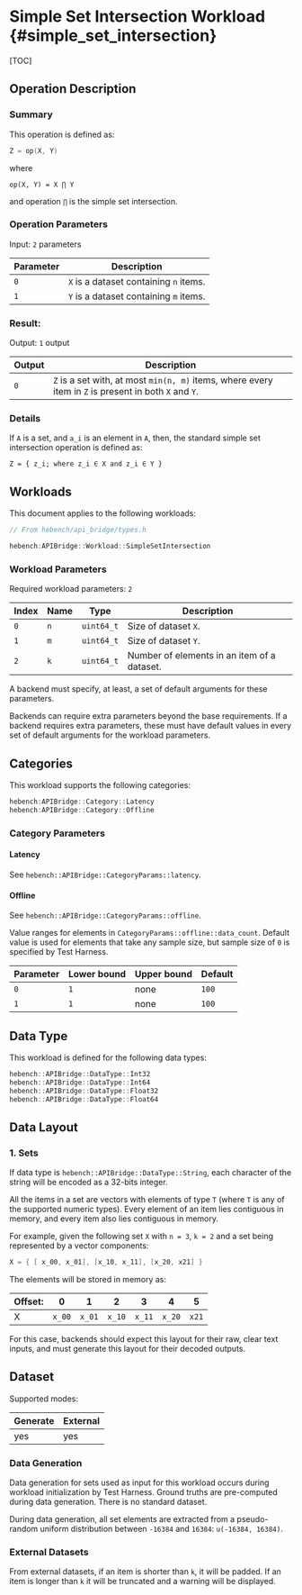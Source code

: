 Simple Set Intersection Workload {#simple_set_intersection}
========================

[TOC]

## Operation Description

### Summary
This operation is defined as:

```cpp
Z = op(X, Y)
```

where

```
op(X, Y) = X ⋂ Y
```

and operation `⋂` is the simple set intersection.

### Operation Parameters

Input: `2` parameters

| Parameter | Description |
|-|-|
| `0` | `X` is a dataset containing `n` items. |
| `1` | `Y` is a dataset containing `m` items. |

### Result:

Output: `1` output

| Output | Description |
|-|-|
| `0` | `Z` is a set with, at most `min(n, m)` items, where every item in `Z` is present in both `X` and `Y`. |

### Details

If `A` is a set, and `a_i` is an element in `A`, then, the standard simple set intersection operation is defined as:

```
Z = { z_i; where z_i ∈ X and z_i ∈ Y }
```

## Workloads

This document applies to the following workloads:

```cpp
// From hebench/api_bridge/types.h

hebench:APIBridge::Workload::SimpleSetIntersection
```

### Workload Parameters

Required workload parameters: `2`

| Index | Name | Type | Description |
|-|-|-|-|
| `0` | `n` | `uint64_t` | Size of dataset `X`. |
| `1` | `m` | `uint64_t` | Size of dataset `Y`. |
| `2` | `k` | `uint64_t` | Number of elements in an item of a dataset. |

A backend must specify, at least, a set of default arguments for these parameters.

Backends can require extra parameters beyond the base requirements. If a backend requires extra parameters, these must have default values in every set of default arguments for the workload parameters.

## Categories
This workload supports the following categories:

```cpp
hebench:APIBridge::Category::Latency
hebench:APIBridge::Category::Offline
```

### Category Parameters
#### Latency
See `hebench::APIBridge::CategoryParams::latency`.

#### Offline
See `hebench::APIBridge::CategoryParams::offline`.

Value ranges for elements in `CategoryParams::offline::data_count`. Default value is used for elements that take any sample size, but sample size of `0` is specified by Test Harness.

| Parameter | Lower bound | Upper bound | Default |
|-|-|-|-|
| `0` | `1` | none |`100` | 
| `1` | `1` | none |`100` | 

## Data Type

This workload is defined for the following data types:

```cpp
hebench::APIBridge::DataType::Int32
hebench::APIBridge::DataType::Int64
hebench::APIBridge::DataType::Float32
hebench::APIBridge::DataType::Float64
```

## Data Layout

### 1. Sets

If data type is `hebench::APIBridge::DataType::String`, each character of the string will be encoded as a 32-bits integer.
 
All the items in a set are vectors with elements of type `T` (where `T` is any of the supported numeric types). Every element of an item lies contiguous in memory, and every item also lies contiguous in memory.

For example, given the following set `X` with `n = 3`, `k = 2` and a set being represented by a vector components:

```cpp
X = { [ x_00, x_01], [x_10, x_11], [x_20, x21] }
```

The elements will be stored in memory as:

| Offset: | 0 | 1 | 2 | 3 | 4 | 5|
|-|-|-|-|-|-|-|
|X| `x_00` | `x_01` | `x_10` | `x_11` | `x_20` | `x21`  |

For this case, backends should expect this layout for their raw, clear text inputs, and must generate this layout for their decoded outputs.

## Dataset

Supported modes:

| Generate | External |
|-|-|
| yes | yes |

### Data Generation
Data generation for sets used as input for this workload occurs during workload initialization by Test Harness. Ground truths are pre-computed during data generation. There is no standard dataset.

During data generation, all set elements are extracted from a pseudo-random uniform distribution between `-16384` and `16384`: `u(-16384, 16384)`.

### External Datasets
From external datasets, if an item is shorter than `k`, it will be padded. If an item is longer than `k` it will be truncated and a warning will be displayed.
